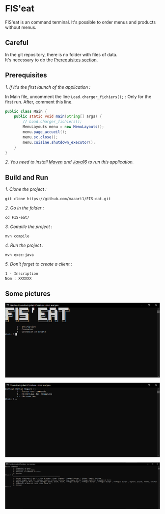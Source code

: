 # FIS'eat

FIS'eat is an command terminal. It's possible to order menus and products without menus. 

## Careful

In the git repository, there is no folder with files of data.  
It's necessary to do the [Prerequisites section](#prerequisites).

## Prerequisites

*1. If it's the first launch of the application :*

In Main file, uncomment the line `Load.charger_fichiers();` : 
Only for the first run. After, comment this line.

```java
public class Main {
    public static void main(String[] args) {
        // Load.charger_fichiers();
        MenuLayouts menu = new MenuLayouts();
        menu.page_accueil();
        menu.sc.close();
        menu.cuisine.shutdown_executor();
    }
}
```

*2. You need to install [Maven](https://maven.apache.org/downlo(ad.cgi)) and [Java16](https://www.oracle.com/java/technologies/javase/jdk16-archive-downloads.html)  to run this application.*

## Build and Run

*1. Clone the project :*

```
git clone https://github.com/maaart1/FIS-eat.git
```

*2. Go in the folder :*

```
cd FIS-eat/
```


*3. Compile the project :*

```
mvn compile
```

*4. Run the project :*

```
mvn exec:java
```

*5. Don't forget to create a client :*

```
1 - Inscription
Nom : XXXXXX
```

## Some pictures

![Home page](./pictures/home_page.png)

![Hello Martin Moguet](./pictures/accueil.png)

![Place an order](./pictures/passer_commande.png)



